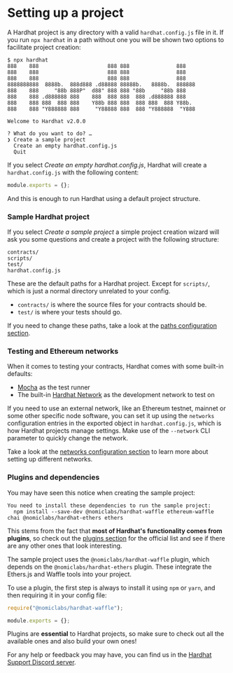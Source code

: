 # Setting up a project

A Hardhat project is any directory with a valid `hardhat.config.js` file in it. If you run `npx hardhat` in a path without one you will be shown two options to facilitate project creation:
```
$ npx hardhat
888    888                      888 888               888
888    888                      888 888               888
888    888                      888 888               888
8888888888  8888b.  888d888 .d88888 88888b.   8888b.  888888
888    888     "88b 888P"  d88" 888 888 "88b     "88b 888
888    888 .d888888 888    888  888 888  888 .d888888 888
888    888 888  888 888    Y88b 888 888  888 888  888 Y88b.
888    888 "Y888888 888     "Y88888 888  888 "Y888888  "Y888

Welcome to Hardhat v2.0.0

? What do you want to do? …
❯ Create a sample project
  Create an empty hardhat.config.js
  Quit
```

If you select _Create an empty hardhat.config.js_, Hardhat will create a `hardhat.config.js` with the following content:
```js
module.exports = {};
```
And this is enough to run Hardhat using a default project structure. 

### Sample Hardhat project

If you select _Create a sample project_ a simple project creation wizard will ask you some questions and create a project with the following structure:
```
contracts/
scripts/
test/
hardhat.config.js
```

These are the default paths for a Hardhat project. Except for `scripts/`, which is just a normal directory unrelated to your config. 

- `contracts/` is where the source files for your contracts should be.
- `test/` is where your tests should go.

If you need to change these paths, take a look at the [paths configuration section](../config/README.md#path-configuration).

### Testing and Ethereum networks

When it comes to testing your contracts, Hardhat comes with some built-in defaults:
- [Mocha](https://mochajs.org/) as the test runner
- The built-in [Hardhat Network](../hardhat-network/README.md) as the development network to test on

If you need to use an external network, like an Ethereum testnet, mainnet or some other specific node software, you can set it up using the `networks` configuration entries in the exported object in `hardhat.config.js`, which is how Hardhat projects manage settings. Make use of the `--network` CLI parameter to quickly change the network.

Take a look at the [networks configuration section](../config/README.md#networks-configuration) to learn more about setting up different networks.

### Plugins and dependencies

You may have seen this notice when creating the sample project:

```
You need to install these dependencies to run the sample project:
  npm install --save-dev @nomiclabs/hardhat-waffle ethereum-waffle chai @nomiclabs/hardhat-ethers ethers
```

This stems from the fact that **most of Hardhat's functionality comes from plugins**, so check out the [plugins section](../plugins/README.md) for the official list and see if there are any other ones that look interesting.

The sample project uses the `@nomiclabs/hardhat-waffle` plugin, which depends on the `@nomiclabs/hardhat-ethers` plugin. These integrate the Ethers.js and Waffle tools into your project. 

To use a plugin, the first step is always to install it using `npm` or `yarn`, and then requiring it in your config file:

```js
require("@nomiclabs/hardhat-waffle");

module.exports = {};
```

Plugins are **essential** to Hardhat projects, so make sure to check out all the available ones and also build your own ones!

For any help or feedback you may have, you can find us in the [Hardhat Support Discord server](https://invite.gg/HardhatSupport).


